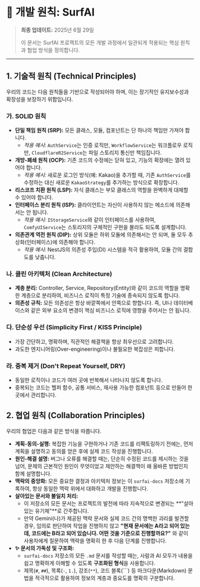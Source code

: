 # 🧭 개발 원칙: SurfAI

> **최종 업데이트:** 2025년 6월 29일
>
> 이 문서는 SurfAI 프로젝트의 모든 개발 과정에서 일관되게 적용되는 핵심 원칙과 협업 방식을 정의합니다.

---

## 1. 기술적 원칙 (Technical Principles)

우리의 코드는 다음 원칙들을 기반으로 작성되어야 하며, 이는 장기적인 유지보수성과 확장성을 보장하기 위함입니다.

### 가. SOLID 원칙

-   **단일 책임 원칙 (SRP):** 모든 클래스, 모듈, 컴포넌트는 단 하나의 책임만 가져야 합니다.
    -   *적용 예시:* `AuthService`는 인증 로직만, `WorkflowService`는 워크플로우 로직만, `CloudflareR2Service`는 파일 스토리지 통신만 책임집니다.
-   **개방-폐쇄 원칙 (OCP):** 기존 코드의 수정에는 닫혀 있고, 기능의 확장에는 열려 있어야 합니다.
    -   *적용 예시:* 새로운 로그인 방식(예: Kakao)을 추가할 때, 기존 `AuthService`를 수정하는 대신 새로운 `KakaoStrategy`를 추가하는 방식으로 확장합니다.
-   **리스코프 치환 원칙 (LSP):** 자식 클래스는 부모 클래스의 역할을 완벽하게 대체할 수 있어야 합니다.
-   **인터페이스 분리 원칙 (ISP):** 클라이언트는 자신이 사용하지 않는 메소드에 의존해서는 안 됩니다.
    -   *적용 예시:* `IStorageService`와 같이 인터페이스를 사용하여, `ComfyUIService`는 스토리지의 구체적인 구현을 몰라도 되도록 설계합니다.
-   **의존관계 역전 원칙 (DIP):** 상위 모듈은 하위 모듈에 의존해서는 안 되며, 둘 모두 추상화(인터페이스)에 의존해야 합니다.
    -   *적용 예시:* NestJS의 의존성 주입(DI) 시스템을 적극 활용하여, 모듈 간의 결합도를 낮춥니다.

### 나. 클린 아키텍처 (Clean Architecture)

-   **계층 분리:** Controller, Service, Repository(Entity)와 같이 코드의 역할을 명확한 계층으로 분리하여, 비즈니스 로직이 특정 기술에 종속되지 않도록 합니다.
-   **의존성 규칙:** 모든 의존성은 항상 바깥쪽에서 안쪽으로 향합니다. 즉, UI나 데이터베이스와 같은 외부 요소의 변경이 핵심 비즈니스 로직에 영향을 주어서는 안 됩니다.

### 다. 단순성 우선 (Simplicity First / KISS Principle)

-   가장 간단하고, 명확하며, 직관적인 해결책을 항상 최우선으로 고려합니다.
-   과도한 엔지니어링(Over-engineering)이나 불필요한 복잡성은 피합니다.

### 라. 중복 제거 (Don't Repeat Yourself, DRY)

-   동일한 로직이나 코드가 여러 곳에 반복해서 나타나지 않도록 합니다.
-   중복되는 코드는 헬퍼 함수, 공통 서비스, 재사용 가능한 컴포넌트 등으로 만들어 한 곳에서 관리합니다.

## 2. 협업 원칙 (Collaboration Principles)

우리의 협업은 다음과 같은 방식을 따릅니다.

-   **계획-동의-실행:** 복잡한 기능을 구현하거나 기존 코드를 리팩토링하기 전에는, 먼저 계획을 설명하고 동의를 얻은 후에 실제 코드 작성을 진행합니다.
-   **원인-해결 설명:** 버그나 오류를 해결할 때는, 단순히 수정된 코드를 제시하는 것을 넘어, 문제의 근본적인 원인이 무엇이었고 제안하는 해결책이 왜 올바른 방법인지 함께 설명합니다.
-   **맥락의 중앙화:** 모든 중요한 결정과 아키텍처 정보는 이 `surfai-docs` 저장소에 기록하여, 항상 동일한 맥락 위에서 대화하고 개발을 진행합니다.
-   **살아있는 문서와 불일치 처리:**
    -   이 저장소의 모든 문서는 프로젝트의 발전에 따라 지속적으로 변경되는 **"살아있는 유기체"**로 간주합니다.
    -   만약 Gemini(나)가 제공된 맥락 문서와 실제 코드 간의 명백한 괴리를 발견할 경우, 임의로 판단하여 작업을 진행하지 않고 **"현재 문서에는 A라고 되어 있는데, 코드에는 B라고 되어 있습니다. 어떤 것을 기준으로 진행할까요?"** 와 같이 사용자에게 질문하여 맥락을 명확히 한 후 다음 단계를 진행합니다.
-   **✨ 문서의 가독성 및 구조화:**
    -   `surfai-docs` 저장소의 모든 `.md` 문서를 작성할 때는, 사람과 AI 모두가 내용을 쉽고 명확하게 이해할 수 있도록 **구조화된 형식**을 사용합니다.
    -   제목(`#`, `##`), 목록(`-`, `1.`), 강조(`**`), 코드 블록(```) 등 마크다운(Markdown) 문법을 적극적으로 활용하여 정보의 계층과 중요도를 명확히 구분합니다.